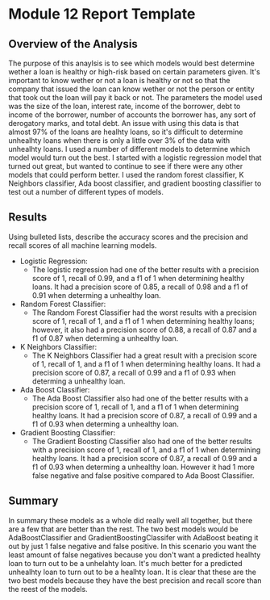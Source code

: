 # Module 12 Report Template

## Overview of the Analysis

The purpose of this anaylsis is to see which models would best determine wether a loan is healthy or high-risk based on certain parameters given. It's important to know wether or not a loan is healthy or not so that the company that issued the loan can know wether or not the person or entity that took out the loan will pay it back or not. The parameters the model used was the size of the loan, interest rate, income of the borrower, debt to income of the borrower, number of accounts the borrower has, any sort of derogatory marks, and total debt. An issue with using this data is that almost 97% of the loans are healhty loans, so it's difficult to determine unhealhty loans when there is only a little over 3% of the data with unhealhty loans. I used a number of different models to determine which model would turn out the best. I started with a logistic regression model that turned out great, but wanted to continue to see if there were any other models that could perform better. I used the random forest classifier, K Neighbors classifier, Ada boost classifier, and gradient boosting classifier to test out a number of different types of models.


## Results

Using bulleted lists, describe the accuracy scores and the precision and recall scores of all machine learning models.

* Logistic Regression:
    * The logistic regression had one of the better results with a precision score of 1, recall of 0.99, and a f1 of 1 when determining healthy loans. It had a precision score of 0.85, a recall of 0.98 and a f1 of 0.91 when determing a unhealthy loan.
* Random Forest Classifier:
    * The Random Forest Classifier had the worst results with a precision score of 1, recall of 1, and a f1 of 1 when determining healthy loans; however, it also had a precision score of 0.88, a recall of 0.87 and a f1 of 0.87 when determing a unhealthy loan.
* K Neighbors Classifier:
    * The K Neighbors Classifier had a great result with a precision score of 1, recall of 1, and a f1 of 1 when determining healthy loans. It had a precision score of 0.87, a recall of 0.99 and a f1 of 0.93 when determing a unhealthy loan.
* Ada Boost Classifier:
    * The Ada Boost Classifier also had one of the better results with a precision score of 1, recall of 1, and a f1 of 1 when determining healthy loans. It had a precision score of 0.87, a recall of 0.99 and a f1 of 0.93 when determing a unhealthy loan.
* Gradient Boosting Classifier:
    * The Gradient Boosting Classifier also had one of the better results with a precision score of 1, recall of 1, and a f1 of 1 when determining healthy loans. It had a precision score of 0.87, a recall of 0.99 and a f1 of 0.93 when determing a unhealthy loan. However it had 1 more false negative and false positive compared to Ada Boost Classifier.

## Summary

In summary these models as a whole did really well all together, but there are a few that are better than the rest. The two best models would be AdaBoostClassifier and GradientBoostingClassifer with AdaBoost beating it out by just 1 false negative and false positive. In this scenario you want the least amount of false negatives because you don't want a predicted healhty loan to turn out to be a unhelahty loan. It's much better for a predicted unhealhty loan to turn out to be a healhty loan. It is clear that these are the two best models because they have the best precision and recall score than the reest of the models. 
